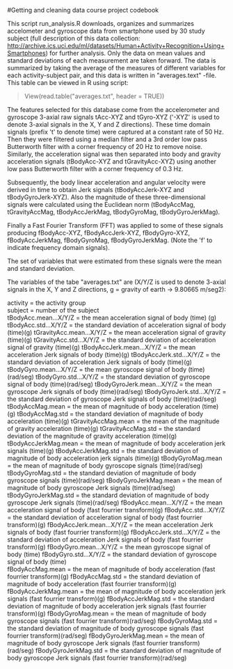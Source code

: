 #Getting and cleaning data course project codebook

This script run_analysis.R downloads, organizes and summarizes accelometer and gyroscope data from smartphone used by 30 study subject (full description of this data collection: http://archive.ics.uci.edu/ml/datasets/Human+Activity+Recognition+Using+Smartphones) for further analysis. Only the data on mean values and standard deviations of each measurement are taken forward. The data is summarized by taking the average of the measures of different variables for each activity-subject pair, and this data is written in "averages.text" -file. This table can be viewed in R using script:

>View(read.table("averages.txt", header = TRUE))

The features selected for this database come from the accelerometer and gyroscope 3-axial raw signals tAcc-XYZ and tGyro-XYZ ('-XYZ' is used to denote 3-axial signals in the X, Y and Z directions). These time domain signals (prefix 't' to denote time) were captured at a constant rate of 50 Hz. Then they were filtered using a median filter and a 3rd order low pass Butterworth filter with a corner frequency of 20 Hz to remove noise. Similarly, the acceleration signal was then separated into body and gravity acceleration signals (tBodyAcc-XYZ and tGravityAcc-XYZ) using another low pass Butterworth filter with a corner frequency of 0.3 Hz. 

Subsequently, the body linear acceleration and angular velocity were derived in time to obtain Jerk signals (tBodyAccJerk-XYZ and tBodyGyroJerk-XYZ). Also the magnitude of these three-dimensional signals were calculated using the Euclidean norm (tBodyAccMag, tGravityAccMag, tBodyAccJerkMag, tBodyGyroMag, tBodyGyroJerkMag). 

Finally a Fast Fourier Transform (FFT) was applied to some of these signals producing fBodyAcc-XYZ, fBodyAccJerk-XYZ, fBodyGyro-XYZ, fBodyAccJerkMag, fBodyGyroMag, fBodyGyroJerkMag. (Note the 'f' to indicate frequency domain signals). 

The set of variables that were estimated from these signals were the mean and standard deviation.  

The variables of the tabe "averages.txt" are (X/Y/Z is used to denote 3-axial signals in the X, Y and Z directions, g = gravity of earth -> 9.80665 m/seg2):

activity                = the activity group               
subject                 = number of the subject               
tBodyAcc.mean...X/Y/Z   = the mean acceleration signal of body (time) (g)
tBodyAcc.std...X/Y/Z    = the standard deviation of acceleration signal of body (time)(g)
tGravityAcc.mean...X/Y/Z = the mean acceleration signal of gravity (time)(g)
tGravityAcc.std...X/Y/Z  = the standard deviation of acceleration signal of gravity (time)(g)
tBodyAccJerk.mean...X/Y/Z = the mean acceleration Jerk signals of body (time)(g)
tBodyAccJerk.std...X/Y/Z  =  the standard deviation of acceleration Jerk signals of body (time)(g)     
tBodyGyro.mean...X/Y/Z  = the mean gyroscope signal of body (time)(rad/seg)
tBodyGyro.std...X/Y/Z   = the standard deviation of gyroscope signal of body (time)(rad/seg)
tBodyGyroJerk.mean...X/Y/Z = the mean gyroscope Jerk signals of body (time)(rad/seg)
tBodyGyroJerk.std...X/Y/Z = the standard deviation of gyroscope Jerk signals of body (time)(rad/seg)  
tBodyAccMag.mean        = the mean of magnitude of body acceleration (time) (g)
tBodyAccMag.std         = the standard deviation of magnitude of body acceleration (time)(g)
tGravityAccMag.mean     = the mean of the magnitude of gravity acceleration (time)(g)
tGravityAccMag.std      = the standard deviation of the magnitude of gravity acceleration (time)(g)  
tBodyAccJerkMag.mean    = the mean of magnitude of body acceleration jerk signals (time)(g)
tBodyAccJerkMag.std     = the standard deviation of magnitude of body acceleration jerk signals (time)(g)
tBodyGyroMag.mean       = the mean of magnitude of body gyroscope signals (time)(rad/seg)
tBodyGyroMag.std        = the standard deviation of magnitude of body gyroscope signals (time)(rad/seg)
tBodyGyroJerkMag.mean   = the mean of magnitude of body gyroscope Jerk signals (time)(rad/seg)
tBodyGyroJerkMag.std    = the standard deviation of magnitude of body gyroscope Jerk signals (time)(rad/seg)
fBodyAcc.mean...X/Y/Z = the mean acceleration signal of body (fast fourrier transform)(g)
fBodyAcc.std...X/Y/Z = the standard deviation of acceleration signal of body (fast fourrier transform)(g)
fBodyAccJerk.mean...X/Y/Z = the mean acceleration Jerk signals of body (fast fourrier transform)(g)
fBodyAccJerk.std...X/Y/Z = the standard deviation of acceleration Jerk signals of body (fast fourrier transform)(g) 
fBodyGyro.mean...X/Y/Z = the mean gyroscope signal of body (time) 
fBodyGyro.std...X/Y/Z =  the standard deviation of gyroscope signal of body (time)   
fBodyAccMag.mean = the mean of magnitude of body acceleration (fast fourrier transform)(g) 
fBodyAccMag.std = the standard deviation of magnitude of body acceleration (fast fourrier transform)(g)
fBodyAccJerkMag.mean = the mean of magnitude of body acceleration jerk signals (fast fourrier transform)(g)
fBodyAccJerkMag.std = the standard deviation of magnitude of body acceleration jerk signals (fast fourrier transform)(g)
fBodyGyroMag.mean = the mean of magnitude of body gyroscope signals (fast fourrier transform)(rad/seg)
fBodyGyroMag.std = the standard deviation of magnitude of body gyroscope signals (fast fourrier transform)(rad/seg)
fBodyGyroJerkMag.mean = the mean of magnitude of body gyroscope Jerk signals (fast fourrier transform)(rad/seg)
fBodyGyroJerkMag.std = the standard deviation of magnitude of body gyroscope Jerk signals (fast fourrier transform)(rad/seg)

